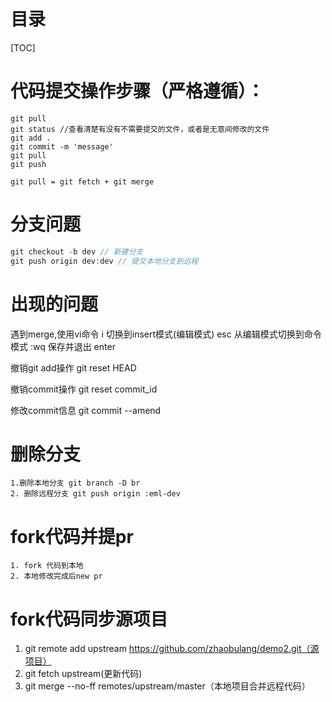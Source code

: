 # 目录
[TOC]
# 代码提交操作步骤（严格遵循）：
```
git pull
git status //查看清楚有没有不需要提交的文件，或者是无意间修改的文件
git add .
git commit -m 'message'
git pull
git push

git pull = git fetch + git merge
```
# 分支问题

```javascript
git checkout -b dev // 新建分支
git push origin dev:dev // 提交本地分支到远程
```

# 出现的问题
遇到merge,使用vi命令
i 切换到insert模式(编辑模式)
esc 从编辑模式切换到命令模式
:wq  保存并退出
enter

撤销git add操作
git reset HEAD <file>

撤销commit操作
git reset commit_id

修改commit信息
git commit --amend

# 删除分支
```
1.删除本地分支 git branch -D br
2. 删除远程分支 git push origin :eml-dev
```

# fork代码并提pr
```
1. fork 代码到本地
2. 本地修改完成后new pr
```
# fork代码同步源项目
1. git remote add upstream https://github.com/zhaobulang/demo2.git（源项目）
2. git fetch upstream(更新代码)
3. git merge --no-ff remotes/upstream/master（本地项目合并远程代码）